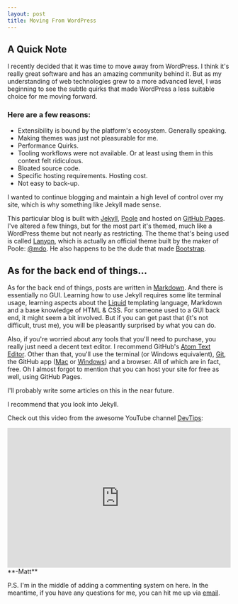 ```yaml
---
layout: post
title: Moving From WordPress
---
```

## A Quick Note

I recently decided that it was time to move away from WordPress. I think it's really great software and has an amazing community behind it. But as my understanding of web technologies grew to a more advanced level, I was beginning to see the subtle quirks that made WordPress a less suitable choice for me moving forward.

### Here are a few reasons:

* Extensibility is bound by the platform's ecosystem. Generally speaking.
* Making themes was just not pleasurable for me.
* Performance Quirks.
* Tooling workflows were not available. Or at least using them in this context felt ridiculous.
* Bloated source code.
* Specific hosting requirements. Hosting cost.
* Not easy to back-up.

I wanted to continue blogging and maintain a high level of control over my site, which is why something like Jekyll made sense.

This particular blog is built with [Jekyll](http://jekyllrb.com), [Poole](http://getpoole.com) and hosted on [GitHub Pages](https://pages.github.com). I've altered a few things, but for the most part it's themed, much like a WordPress theme but not nearly as restricting. The theme that's being used is called [Lanyon](https://github.com/poole/lanyon), which is actually an official theme built by the maker of Poole: [@mdo](http://markdotto.com). He also happens to be the dude that made [Bootstrap](http://getbootstrap.com).

## As for the back end of things...

As for the back end of things, posts are written in [Markdown](http://daringfireball.net/projects/markdown/syntax). And there is essentially no GUI. Learning how to use Jekyll requires some lite terminal usage, learning aspects about the [Liquid](https://github.com/Shopify/liquid) templating language, Markdown and a base knowledge of HTML & CSS. For someone used to a GUI back end, it might seem a bit involved. But if you can get past that (it's not difficult, trust me), you will be pleasantly surprised by what you can do.

Also, if you're worried about any tools that you'll need to purchase, you really just need a decent text editor. I recommend GitHub's [Atom Text Editor](https://atom.io). Other than that, you'll use the terminal (or Windows equivalent), [Git](http://git-scm.com), the GitHub app ([Mac](https://mac.github.com) or [Windows](https://windows.github.com)) and a browser. All of which are in fact, free. Oh I almost forgot to mention that you can host your site for free as well, using GitHub Pages.

I'll probably write some articles on this in the near future.

I recommend that you look into Jekyll.

Check out this video from the awesome YouTube channel [DevTips](https://www.youtube.com/user/DevTipsForDesigners):

<!--<iframe width="560" height="315" src="https://www.youtube.com/embed/iWowJBRMtpc" frameborder="0" allowfullscreen></iframe>-->
<iframe width="100%" height="315" src="https://www.youtube.com/embed/iWowJBRMtpc" frameborder="0" allowfullscreen></iframe>

<br>
**-Matt**

P.S. I'm in the middle of adding a commenting system on here. In the meantime, if you have any questions for me, you can hit me up via [email](http://www.mattlovaglio.com/about).
